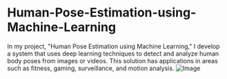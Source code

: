 # Human-Pose-Estimation-using-Machine-Learning
In my project, "Human Pose Estimation using Machine Learning," I develop a system that uses deep learning techniques to detect and analyze human body poses from images or videos. This solution has applications in areas such as fitness, gaming, surveillance, and motion analysis.
![Image](https://github.com/user-attachments/assets/7a9aecbc-5ce3-4038-a0c3-568ad8a7f2e6)
<!-- Uploading "Screenshot 2025-01-19 143118.png"... -->
